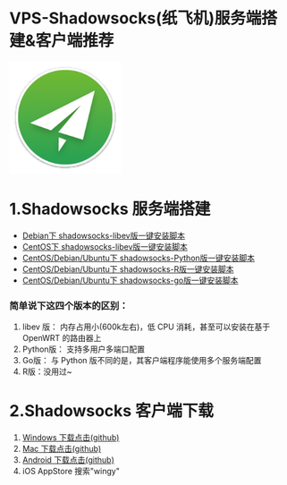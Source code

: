 # VPS-Shadowsocks(纸飞机)服务端搭建&客户端推荐
<img src="images/Icon.png" width="200">

# 1.<a id="服务端搭建"></a>Shadowsocks 服务端搭建

* [Debian下 shadowsocks-libev版一键安装脚本](https://teddysun.com/358.html)
* [CentOS下     shadowsocks-libev版一键安装脚本](https://teddysun.com/357.html)
* [CentOS/Debian/Ubuntu下 shadowsocks-Python版一键安装脚本](https://teddysun.com/342.html)
* [CentOS/Debian/Ubuntu下 shadowsocks-R版一键安装脚本](https://shadowsocks.be/9.html)
* [CentOS/Debian/Ubuntu下 shadowsocks-go版一键安装脚本](https://teddysun.com/392.html)


### 简单说下这四个版本的区别：
1. libev 版： 内存占用小(600k左右)，低 CPU 消耗，甚至可以安装在基于 OpenWRT 的路由器上
2. Python版： 支持多用户多端口配置
3. Go版： 与 Python 版不同的是，其客户端程序能使用多个服务端配置
4. R版：没用过~

# 2.Shadowsocks 客户端下载
1. [Windows 下载点击(github)](https://github.com/shadowsocks/shadowsocks-windows/releases)
2. [Mac 下载点击(github)](https://github.com/shadowsocks/ShadowsocksX-NG/releases/)
3. [Android 下载点击(github)](https://github.com/shadowsocks/shadowsocks-android/releases)
4. iOS AppStore 搜索"wingy"
